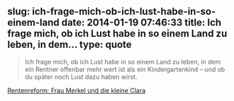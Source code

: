slug: ich-frage-mich-ob-ich-lust-habe-in-so-einem-land
date: 2014-01-19 07:46:33
title: Ich frage mich, ob ich Lust habe in so einem Land zu leben, in dem...
type: quote
---

> Ich frage mich, ob ich Lust habe in so einem Land zu leben, in dem ein Rentner offenbar mehr wert ist als ein Kindergartenkind – und ob du später noch Lust dazu haben wirst.

[Rentenreform: Frau Merkel und die kleine Clara](http://www.faz.net/aktuell/wirtschaft/wirtschaftspolitik/rentenreform-frau-merkel-und-die-kleine-clara-12758085-p2.html)
